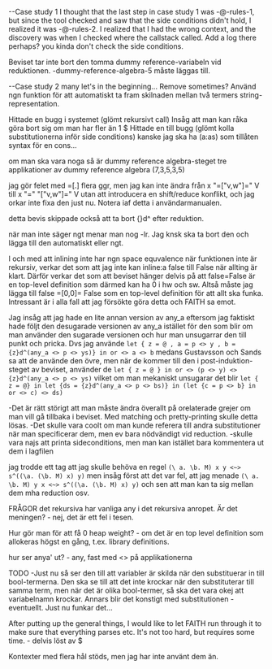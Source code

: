 
--Case study 1
I thought that the last step in case study 1 was -@-rules-1, but since the tool checked and saw that the side conditions didn't hold, I realized it was -@-rules-2.
I realized that I had the wrong context, and the discovery was when I checked where the callstack called. Add a log there perhaps?
you kinda don't check the side conditions.

Beviset tar inte bort den tomma dummy reference-variabeln vid reduktionen. -dummy-reference-algebra-5 måste läggas till.

--Case study 2
many let's in the beginning... Remove sometimes? Använd ngn funktion för att automatiskt ta fram skilnaden mellan två termers string-representation.

Hittade en bugg i systemet (glömt rekursivt call)
Insåg att man kan råka göra bort sig om man har fler än 1 $
Hittade en till bugg (glömt kolla substitutionerna inför side conditions)
kanske jag ska ha (a:as) som tillåten syntax för en cons...

om man ska vara noga så är dummy reference algebra-steget tre applikationer av dummy reference algebra (7,3,5,3,5)

jag gör felet med =[.] flera ggr, men jag kan inte ändra från x "=["v,w"]=" V
till x "=" "["v,w"]=" V utan att introducera en shift/reduce konflikt, och jag orkar inte fixa den just nu. Notera iaf detta i användarmanualen.

detta bevis skippade också att ta bort {}d^ efter reduktion.

när man inte säger ngt menar man nog -lr. Jag knsk ska ta bort den och lägga
till den automatiskt eller ngt.

I och med att inlining inte har ngn space equvalence när funktionen inte är rekursiv, verkar det som att jag inte kan inline:a false till False när allting är klart. Därför verkar det som att beviset hänger delvis på att false=False är en top-level definition som därmed kan ha 0 i hw och sw. Altså måste jag lägga till false =[0,0]= False som en top-level definition för att allt ska funka. Intressant är i alla fall att jag försökte göra detta och FAITH sa emot.

Jag insåg att jag hade en lite annan version av any_a eftersom jag
faktiskt hade följt den desugarade versionen av any_a istället för den som blir om man använder den sugarade versionen och hur man unsugarrar den till punkt och pricka. Dvs
jag använde
`let { z = @
     , a = p <> y
     , b = {z}d^(any_a <> p <> ys)}
in or <> a <> b`
medans Gustavsson och Sands sa att de använde den övre, men när de kommer till den i post-induktion-steget av beviset, använder de
`let { z = @ }
in or <> (p <> y) <> {z}d^(any_a <> p <> ys)`
vilket om man mekaniskt unsugarar det blir
`let { z = @}
 in let {ds = {z}d^(any_a <> p <> bs)}
    in (let {c = p <> b}
        in or <> c) <> ds)`

-Det är rätt störigt att man måste ändra överallt på orelaterade grejer om man vill gå tillbaka i beviset. Med matching och pretty-printing skulle detta lösas.
-Det skulle vara coolt om man kunde referera till andra substitutioner när man specificerar dem, men ev bara nödvändigt vid reduction.
-skulle vara najs att printa sideconditions, men man kan istället bara kommentera ut dem i lagfilen

jag trodde ett tag att jag skulle behöva en regel
`(\ a. \b. M) x y <~> s^((\a. (\b. M) x) y)`
men insåg först att det var fel, att jag menade
`(\ a. \b. M) y x <~> s^((\a. (\b. M) x) y)`
och sen att man kan ta sig mellan dem mha reduction osv.

FRÅGOR
det rekursiva har vanliga any i det rekursiva anropet. Är det meningen? - nej, det är ett fel i tesen.

Hur gör man för att få 0 heap weight? - om det är en top level definition som allokeras högst en gång, t.ex. library definitions.

hur ser anya' ut? - any, fast med <> på applikationerna


TODO
-Just nu så ser den till att variabler är skilda när den substituerar in till bool-termerna. Den ska se till att det inte krockar när den substituterar till samma term, men när det är olika bool-termer, så ska det vara okej att variabelnamn krockar. Annars blir det konstigt med substitutionen - eventuellt. Just nu funkar det...

After putting up the general things, I would like to let FAITH run through it to make sure that everything parses etc. It's not too hard, but requires some time. - delvis löst av $

Kontexter med flera hål stöds, men jag har inte använt dem än.
